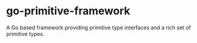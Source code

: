 # go-primitive-framework
A Go based framework providing primitive type interfaces and a rich set of primitive types.
